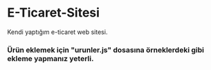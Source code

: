 # E-Ticaret-Sitesi
Kendi yaptığım e-ticaret web sitesi. 
### Ürün eklemek için "urunler.js" dosasına örneklerdeki gibi ekleme yapmanız yeterli.
